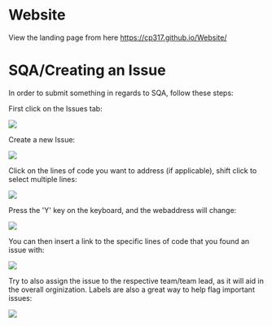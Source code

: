 # Website
View the landing page from here
https://cp317.github.io/Website/

# SQA/Creating an Issue
In order to submit something in regards to SQA, follow these steps:

First click on the Issues tab:

![](http://imgur.com/UufR2vH)

Create a new Issue:

![](http://imgur.com/ZgUzUjv)

Click on the lines of code you want to address (if applicable), shift click to select multiple lines:

![](http://imgur.com/mINnIwV)

Press the 'Y' key on the keyboard, and the webaddress will change:

![](http://imgur.com/wEkcf9X)

You can then insert a link to the specific lines of code that you found an issue with:

![](http://imgur.com/THXSb89)

Try to also assign the issue to the respective team/team lead, as it will aid in the overall orginization.  Labels are also a great way to help flag important issues:

![](http://imgur.com/ozTKGza)
